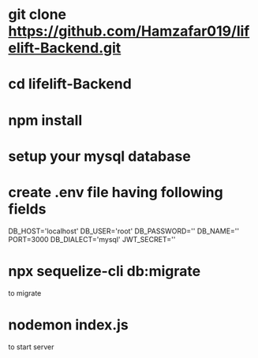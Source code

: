 
# git clone https://github.com/Hamzafar019/lifelift-Backend.git

# cd lifelift-Backend

# npm install

# setup your mysql database 

# create  .env file having following fields

DB_HOST='localhost'
DB_USER='root'
DB_PASSWORD=''
DB_NAME=''
PORT=3000
DB_DIALECT='mysql'
JWT_SECRET=''

# npx sequelize-cli db:migrate
to migrate 

# nodemon index.js
to start server


